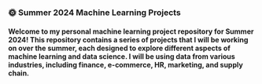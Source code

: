 ### 🌞 Summer 2024 Machine Learning Projects

#### Welcome to my personal machine learning project repository for Summer 2024! This repository contains a series of projects that I will be working on over the summer, each designed to explore different aspects of machine learning and data science. I will be using data from various industries, including finance, e-commerce, HR, marketing, and supply chain.

